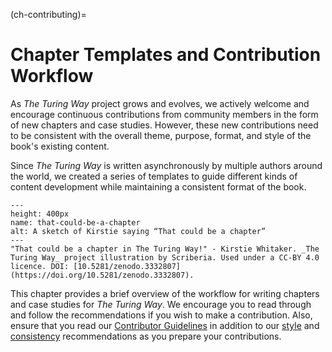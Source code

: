 (ch-contributing)=
# Chapter Templates and Contribution Workflow

As _The Turing Way_ project grows and evolves, we actively welcome and encourage continuous contributions from community members in the form of new chapters and case studies.
However, these new contributions need to be consistent with the overall theme, purpose, format, and style of the book's existing content.

Since _The Turing Way_ is written asynchronously by multiple authors around the world, we created a series of templates to guide different kinds of content development while maintaining a consistent format of the book.

```{figure} ../figures/that-could-be-a-chapter.jpg
---
height: 400px
name: that-could-be-a-chapter
alt: A sketch of Kirstie saying “That could be a chapter”
---
"That could be a chapter in The Turing Way!" - Kirstie Whitaker. _The Turing Way_ project illustration by Scriberia. Used under a CC-BY 4.0 licence. DOI: [10.5281/zenodo.3332807](https://doi.org/10.5281/zenodo.3332807).
```

This chapter provides a brief overview of the workflow for writing chapters and case studies for _The Turing Way_.
We encourage you to read through and follow the recommendations if you wish to make a contribution.
Also, ensure that you read our [Contributor Guidelines](https://github.com/alan-turing-institute/the-turing-way/blob/master/CONTRIBUTING.md) in addition to our [style](https://the-turing-way.netlify.app/community-handbook/style.html) and [consistency](https://the-turing-way.netlify.app/community-handbook/consistency.html) recommendations as you prepare your contributions.
